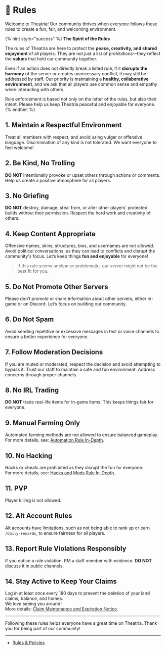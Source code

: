 # 📜 Rules

Welcome to Theatria! Our community thrives when everyone follows these rules to create a fun, fair, and welcoming environment.

{% hint style="success" %}
**The Spirit of the Rules**

The rules of Theatria are here to protect the **peace, creativity, and shared enjoyment** of all players. They are not just a list of prohibitions—they reflect the **values** that hold our community together.

Even if an action does not directly break a listed rule, if it **disrupts the harmony** of the server or creates unnecessary conflict, it may still be addressed by staff. Our priority is maintaining a **healthy, collaborative environment**, and we ask that all players use common sense and empathy when interacting with others.

Rule enforcement is based not only on the letter of the rules, but also their intent. Please help us keep Theatria peaceful and enjoyable for everyone.
{% endhint %}

## 1. Maintain a Respectful Environment

Treat all members with respect, and avoid using vulgar or offensive language. Discrimination of any kind is not tolerated. We want everyone to feel welcome!

## 2. Be Kind, No Trolling

**DO NOT** intentionally provoke or upset others through actions or comments. Help us create a positive atmosphere for all players.

## 3. No Griefing

**DO NOT** destroy, damage, steal from, or alter other players' protected builds without their permission. Respect the hard work and creativity of others.

## 4. Keep Content Appropriate

Offensive names, skins, structures, bios, and usernames are not allowed. Avoid political conversations, as they can lead to conflicts and disrupt the community's focus. Let’s keep things **fun and enjoyable** for everyone!

> If this rule seems unclear or problematic, our server might not be the best fit for you.

## 5. Do Not Promote Other Servers

Please don’t promote or share information about other servers, either in-game or on Discord. Let’s focus on building our community.

## 6. Do Not Spam

Avoid sending repetitive or excessive messages in text or voice channels to ensure a better experience for everyone.

## 7. Follow Moderation Decisions

If you are muted or moderated, respect the decision and avoid attempting to bypass it. Trust our staff to maintain a safe and fun environment. Address concerns through proper channels.

## 8. No IRL Trading

**DO NOT** trade real-life items for in-game items. This keeps things fair for everyone.

## 9. Manual Farming Only

Automated farming methods are not allowed to ensure balanced gameplay.\
For more details, see: [Automation Rule In-Depth](automation-rule-in-depth.md).

## 10. No Hacking

Hacks or cheats are prohibited as they disrupt the fun for everyone.\
For more details, see: [Hacks and Mods Rule In-Depth](hacks-mods-rule-in-depth.md).

## 11. PVP

Player killing is not allowed.

## 12. Alt Account Rules

Alt accounts have limitations, such as not being able to rank up or earn `/daily-rewards`, to ensure fairness for all players.

## 13. Report Rule Violations Responsibly

If you notice a rule violation, PM a staff member with evidence. **DO NOT** discuss it in public channels.

## 14. Stay Active to Keep Your Claims

Log in at least once every 180 days to prevent the deletion of your land claims, balance, and homes.\
We love seeing you around!\
More details: [Claim Maintenance and Expiration Notice](claim-maintenance-and-expiration.md).

***

Following these rules helps everyone have a great time on Theatria. Thank you for being part of our community!

***

* [Rules & Policies](../)
